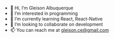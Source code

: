 - 👋 Hi, I’m Gleison Albuquerque
- 👀 I’m interested in programming
- 🌱 I’m currently learning React, React-Native
- 💞️ I’m looking to collaborate on development
- 📫 You can reach me at gleison.ce@gmail.com

<!---
GleisonCE/GleisonCE is a ✨ special ✨ repository because its `README.md` (this file) appears on your GitHub profile.
You can click the Preview link to take a look at your changes.
--->
